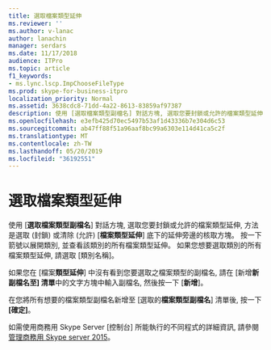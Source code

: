 ```yaml
---
title: 選取檔案類型延伸
ms.reviewer: ''
ms.author: v-lanac
author: lanachin
manager: serdars
ms.date: 11/17/2018
audience: ITPro
ms.topic: article
f1_keywords:
- ms.lync.lscp.ImpChooseFileType
ms.prod: skype-for-business-itpro
localization_priority: Normal
ms.assetid: 3638cdc8-71dd-4a22-8613-83859af97387
description: 使用 [選取檔案類型副檔名] 對話方塊, 選取您要封鎖或允許的檔案類型延伸, 方法是選取 (封鎖) 或清除 (允許) [檔案類型延伸] 底下的延伸旁邊的核取方塊。 按一下箭號以展開類別, 並查看該類別的所有檔案類型延伸。 如果您想要選取類別的所有檔案類型延伸, 請選取 [類別名稱]。
ms.openlocfilehash: e3efb425d70ec5497b53af1d43336b7e304d6c53
ms.sourcegitcommit: ab47ff88f51a96aaf8bc99a6303e114d41ca5c2f
ms.translationtype: MT
ms.contentlocale: zh-TW
ms.lasthandoff: 05/20/2019
ms.locfileid: "36192551"
---
```

# <a name="select-file-type-extensions"></a>選取檔案類型延伸
 
使用 [**選取檔案類型副檔名**] 對話方塊, 選取您要封鎖或允許的檔案類型延伸, 方法是選取 (封鎖) 或清除 (允許) [**檔案類型延伸**] 底下的延伸旁邊的核取方塊。 按一下箭號以展開類別, 並查看該類別的所有檔案類型延伸。 如果您想要選取類別的所有檔案類型延伸, 請選取 [類別名稱]。 
  
如果您在 [檔案**類型延伸**] 中沒有看到您要選取之檔案類型的副檔名, 請在 [新增**新副檔名至] 清單**中的文字方塊中輸入副檔名, 然後按一下 [**新增**]。 
  
在您將所有想要的檔案類型副檔名新增至 [選取的**檔案類型副檔名**] 清單後, 按一下 **[確定]**。
  
如需使用商務用 Skype Server [控制台] 所能執行的不同程式的詳細資訊, 請參閱[管理商務用 Skype server 2015](../../manage/manage.md)。
  

